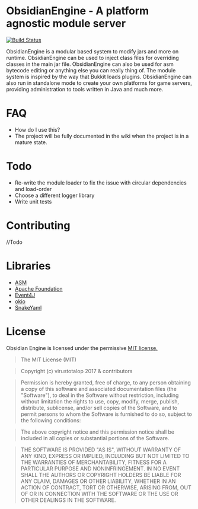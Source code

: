 # ObsidianEngine - A platform agnostic module server

[![Build Status](https://travis-ci.org/ClubObsidian/ObsidianEngine.svg?branch=master)](https://travis-ci.org/ClubObsidian/ObsidianEngine)

ObsidianEngine is a modular based system to modify jars and more on runtime. ObsidianEngine can be used to inject class files for overriding classes in the main jar file. ObsidianEngine can also be used for asm bytecode editing or anything else you can really thing of. The module system is inspired by the way that Bukkit loads plugins. ObsidianEngine can also run in standalone mode to create your own platforms for game servers, providing administration to tools written in Java and much more.

# FAQ
* How do I use this?
 * The project will be fully documented in the wiki when the project is in a mature state.
 
# Todo
 * Re-write the module loader to fix the issue with circular dependencies and load-order
 * Choose a different logger library
 * Write unit tests

# Contributing
//Todo

# Libraries
* [ASM](http://forge.ow2.org/projects/asm/)
* [Apache Foundation](https://www.apache.org/)
* [Event4J](https://github.com/Techcable/Event4J)
* [okio](https://github.com/square/okio)
* [SnakeYaml](https://bitbucket.org/asomov/snakeyaml)

# License
Obsidian Engine is licensed under the permissive [MIT license.](LICENSE)

>The MIT License (MIT)

>Copyright (c) virustotalop 2017 & contributors

>Permission is hereby granted, free of charge, to any person obtaining a copy
>of this software and associated documentation files (the "Software"), to deal
>in the Software without restriction, including without limitation the rights
>to use, copy, modify, merge, publish, distribute, sublicense, and/or sell
>copies of the Software, and to permit persons to whom the Software is
>furnished to do so, subject to the following conditions:

>The above copyright notice and this permission notice shall be included in all
>copies or substantial portions of the Software.

>THE SOFTWARE IS PROVIDED "AS IS", WITHOUT WARRANTY OF ANY KIND, EXPRESS OR
>IMPLIED, INCLUDING BUT NOT LIMITED TO THE WARRANTIES OF MERCHANTABILITY,
 >FITNESS FOR A PARTICULAR PURPOSE AND NONINFRINGEMENT. IN NO EVENT SHALL THE
>AUTHORS OR COPYRIGHT HOLDERS BE LIABLE FOR ANY CLAIM, DAMAGES OR OTHER
>LIABILITY, WHETHER IN AN ACTION OF CONTRACT, TORT OR OTHERWISE, ARISING FROM,
>OUT OF OR IN CONNECTION WITH THE SOFTWARE OR THE USE OR OTHER DEALINGS IN THE
>SOFTWARE.
